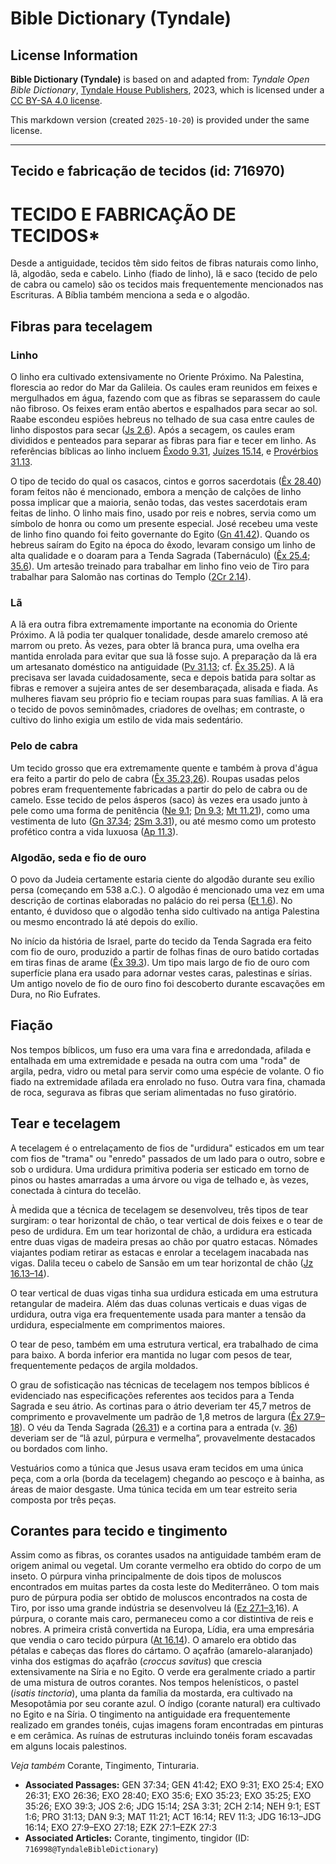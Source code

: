 # Bible Dictionary (Tyndale)

## License Information

**Bible Dictionary (Tyndale)** is based on and adapted from: _Tyndale Open Bible Dictionary_, [Tyndale House Publishers](https://tyndaleopenresources.com/), 2023, which is licensed under a [CC BY-SA 4.0 license](https://creativecommons.org/licenses/by-sa/4.0/legalcode.en).

This markdown version (created `2025-10-20`) is provided under the same license.



--------------------------------

## Tecido e fabricação de tecidos (id: 716970)

TECIDO E FABRICAÇÃO DE TECIDOS\*
================================

Desde a antiguidade, tecidos têm sido feitos de fibras naturais como linho, lã, algodão, seda e cabelo. Linho (fiado de linho), lã e saco (tecido de pelo de cabra ou camelo) são os tecidos mais frequentemente mencionados nas Escrituras. A Bíblia também menciona a seda e o algodão.

Fibras para tecelagem
---------------------

### Linho

O linho era cultivado extensivamente no Oriente Próximo. Na Palestina, florescia ao redor do Mar da Galileia. Os caules eram reunidos em feixes e mergulhados em água, fazendo com que as fibras se separassem do caule não fibroso. Os feixes eram então abertos e espalhados para secar ao sol. Raabe escondeu espiões hebreus no telhado de sua casa entre caules de linho dispostos para secar ([Js 2\.6](https://ref.ly/Josh2:6)). Após a secagem, os caules eram divididos e penteados para separar as fibras para fiar e tecer em linho. As referências bíblicas ao linho incluem [Êxodo 9\.31](https://ref.ly/Exod9:31), [Juízes 15\.14](https://ref.ly/Judg15:14), e [Provérbios 31\.13](https://ref.ly/Prov31:13).

O tipo de tecido do qual os casacos, cintos e gorros sacerdotais ([Êx 28\.40](https://ref.ly/Exod28:40)) foram feitos não é mencionado, embora a menção de calções de linho possa implicar que a maioria, senão todas, das vestes sacerdotais eram feitas de linho. O linho mais fino, usado por reis e nobres, servia como um símbolo de honra ou como um presente especial. José recebeu uma veste de linho fino quando foi feito governante do Egito ([Gn 41\.42](https://ref.ly/Gen41:42)). Quando os hebreus saíram do Egito na época do êxodo, levaram consigo um linho de alta qualidade e o doaram para a Tenda Sagrada (Tabernáculo) ([Êx 25\.4](https://ref.ly/Exod25:4); [35\.6](https://ref.ly/Exod35:6)). Um artesão treinado para trabalhar em linho fino veio de Tiro para trabalhar para Salomão nas cortinas do Templo ([2Cr 2\.14](https://ref.ly/2Chr2:14)).

### Lã

A lã era outra fibra extremamente importante na economia do Oriente Próximo. A lã podia ter qualquer tonalidade, desde amarelo cremoso até marrom ou preto. Às vezes, para obter lã branca pura, uma ovelha era mantida enrolada para evitar que sua lã fosse sujo. A preparação da lã era um artesanato doméstico na antiguidade ([Pv 31\.13](https://ref.ly/Prov31:13); cf. [Êx 35\.25](https://ref.ly/Exod35:25)). A lã precisava ser lavada cuidadosamente, seca e depois batida para soltar as fibras e remover a sujeira antes de ser desembaraçada, alisada e fiada. As mulheres fiavam seu próprio fio e teciam roupas para suas famílias. A lã era o tecido de povos seminômades, criadores de ovelhas; em contraste, o cultivo do linho exigia um estilo de vida mais sedentário.

### Pelo de cabra

Um tecido grosso que era extremamente quente e também à prova d'água era feito a partir do pelo de cabra ([Êx 35\.23,26](https://ref.ly/Exod35:23,Exod35:26)). Roupas usadas pelos pobres eram frequentemente fabricadas a partir do pelo de cabra ou de camelo. Esse tecido de pelos ásperos (saco) às vezes era usado junto à pele como uma forma de penitência ([Ne 9\.1](https://ref.ly/Neh9:1); [Dn 9\.3](https://ref.ly/Dan9:3); [Mt 11\.21](https://ref.ly/Matt11:21)), como uma vestimenta de luto ([Gn 37\.34](https://ref.ly/Gen37:34); [2Sm 3\.31](https://ref.ly/2Sam3:31)), ou até mesmo como um protesto profético contra a vida luxuosa ([Ap 11\.3](https://ref.ly/Rev11:3)).

### Algodão, seda e fio de ouro

O povo da Judeia certamente estaria ciente do algodão durante seu exílio persa (começando em 538 a.C.). O algodão é mencionado uma vez em uma descrição de cortinas elaboradas no palácio do rei persa ([Et 1\.6](https://ref.ly/Esth1:6)). No entanto, é duvidoso que o algodão tenha sido cultivado na antiga Palestina ou mesmo encontrado lá até depois do exílio.

No início da história de Israel, parte do tecido da Tenda Sagrada era feito com fio de ouro, produzido a partir de folhas finas de ouro batido cortadas em tiras finas de arame ([Êx 39\.3](https://ref.ly/Exod39:3)). Um tipo mais largo de fio de ouro com superfície plana era usado para adornar vestes caras, palestinas e sírias. Um antigo novelo de fio de ouro fino foi descoberto durante escavações em Dura, no Rio Eufrates.

Fiação
------

Nos tempos bíblicos, um fuso era uma vara fina e arredondada, afilada e entalhada em uma extremidade e pesada na outra com uma "roda" de argila, pedra, vidro ou metal para servir como uma espécie de volante. O fio fiado na extremidade afilada era enrolado no fuso. Outra vara fina, chamada de roca, segurava as fibras que seriam alimentadas no fuso giratório.

Tear e tecelagem
----------------

A tecelagem é o entrelaçamento de fios de "urdidura" esticados em um tear com fios de "trama" ou "enredo" passados de um lado para o outro, sobre e sob o urdidura. Uma urdidura primitiva poderia ser esticado em torno de pinos ou hastes amarradas a uma árvore ou viga de telhado e, às vezes, conectada à cintura do tecelão.

À medida que a técnica de tecelagem se desenvolveu, três tipos de tear surgiram: o tear horizontal de chão, o tear vertical de dois feixes e o tear de peso de urdidura. Em um tear horizontal de chão, a urdidura era esticada entre duas vigas de madeira presas ao chão por quatro estacas. Nômades viajantes podiam retirar as estacas e enrolar a tecelagem inacabada nas vigas. Dalila teceu o cabelo de Sansão em um tear horizontal de chão ([Jz 16\.13–14](https://ref.ly/Judg16:13-Judg16:14)).

O tear vertical de duas vigas tinha sua urdidura esticada em uma estrutura retangular de madeira. Além das duas colunas verticais e duas vigas de urdidura, outra viga era frequentemente usada para manter a tensão da urdidura, especialmente em comprimentos maiores.

O tear de peso, também em uma estrutura vertical, era trabalhado de cima para baixo. A borda inferior era mantida no lugar com pesos de tear, frequentemente pedaços de argila moldados.

O grau de sofisticação nas técnicas de tecelagem nos tempos bíblicos é evidenciado nas especificações referentes aos tecidos para a Tenda Sagrada e seu átrio. As cortinas para o átrio deveriam ter 45,7 metros de comprimento e provavelmente um padrão de 1,8 metros de largura ([Êx 27\.9–18](https://ref.ly/Exod27:9-Exod27:18)). O véu da Tenda Sagrada ([26\.31](https://ref.ly/Exod26:31)) e a cortina para a entrada (v. [36](https://ref.ly/Exod26:36)) deveriam ser de “lã azul, púrpura e vermelha”, provavelmente destacados ou bordados com linho.

Vestuários como a túnica que Jesus usava eram tecidos em uma única peça, com a orla (borda da tecelagem) chegando ao pescoço e à bainha, as áreas de maior desgaste. Uma túnica tecida em um tear estreito seria composta por três peças.

Corantes para tecido e tingimento
---------------------------------

Assim como as fibras, os corantes usados na antiguidade também eram de origem animal ou vegetal. Um corante vermelho era obtido do corpo de um inseto. O púrpura vinha principalmente de dois tipos de moluscos encontrados em muitas partes da costa leste do Mediterrâneo. O tom mais puro de púrpura podia ser obtido de moluscos encontrados na costa de Tiro, por isso uma grande indústria se desenvolveu lá ([Ez 27\.1–3](https://ref.ly/Ezek27:1-Ezek27:3),16\). A púrpura, o corante mais caro, permaneceu como a cor distintiva de reis e nobres. A primeira cristã convertida na Europa, Lídia, era uma empresária que vendia o caro tecido púrpura ([At 16\.14](https://ref.ly/Acts16:14)). O amarelo era obtido das pétalas e cabeças das flores do cártamo. O açafrão (amarelo\-alaranjado) vinha dos estigmas do açafrão (*croccus savitus*) que crescia extensivamente na Síria e no Egito. O verde era geralmente criado a partir de uma mistura de outros corantes. Nos tempos helenísticos, o pastel (*isatis tinctoria*), uma planta da família da mostarda, era cultivado na Mesopotâmia por seu corante azul. O índigo (corante natural) era cultivado no Egito e na Síria. O tingimento na antiguidade era frequentemente realizado em grandes tonéis, cujas imagens foram encontradas em pinturas e em cerâmica. As ruínas de estruturas incluindo tonéis foram escavadas em alguns locais palestinos.

*Veja também* Corante, Tingimento, Tinturaria.

* **Associated Passages:** GEN 37:34; GEN 41:42; EXO 9:31; EXO 25:4; EXO 26:31; EXO 26:36; EXO 28:40; EXO 35:6; EXO 35:23; EXO 35:25; EXO 35:26; EXO 39:3; JOS 2:6; JDG 15:14; 2SA 3:31; 2CH 2:14; NEH 9:1; EST 1:6; PRO 31:13; DAN 9:3; MAT 11:21; ACT 16:14; REV 11:3; JDG 16:13–JDG 16:14; EXO 27:9–EXO 27:18; EZK 27:1–EZK 27:3
* **Associated Articles:** Corante, tingimento, tingidor (ID: `716998@TyndaleBibleDictionary`)

